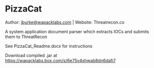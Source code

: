 PizzaCat
========
Author: jburke@wapacklabs.com | Website: Threatrecon.co

A system application document parser which extracts IOCs and submits them to ThreatRecon

See PizzaCat_Readme.docx for instructions

Download compiled .jar at https://wapacklabs.box.com/s/6e75v4shwab8dn6dafi7
